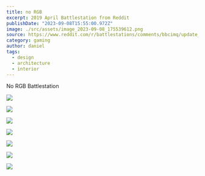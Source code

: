 ```yaml
---
title: no RGB
excerpt: 2019 April Battlestation from Reddit
publishDate: "2023-09-08T15:55:00.972Z"
image: ./src/assets/image_2023-09-08_175539612.png
source: https://www.reddit.com/r/battlestations/comments/bbcimq/update_new_monitor_ditched_rgb_new_peripherals/?utm_source=ifttt
category: gaming
author: daniel
tags:
  - design
  - architecture
  - interior
---
```


No RGB Battlestation

![](/src/assets/image_2023-09-08_175635574.png)

![](/src/assets/image_2023-09-08_175706847.png)

![](/src/assets/image_2023-09-08_175729702.png)

![](/src/assets/image_2023-09-08_175759216.png)

![](/src/assets/image_2023-09-08_175817446.png)

![](/src/assets/image_2023-09-08_175910285.png)

![](/src/assets/image_2023-09-08_175941370.png)